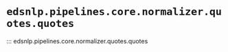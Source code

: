 # `edsnlp.pipelines.core.normalizer.quotes.quotes`

::: edsnlp.pipelines.core.normalizer.quotes.quotes
